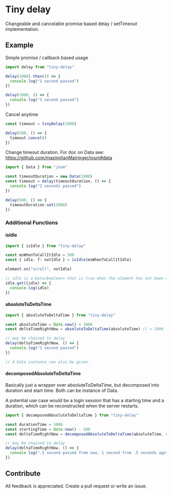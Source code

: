 # Tiny delay

Changeable and cancelable promise based delay / setTimeout implementation.


## Example

Simple promise / callback based usage

```ts
import delay from "tiny-delay"

delay(1000).then(() => {
  console.log("1 second passed")
})

delay(1000, () => {
  console.log("1 second passed")
})
```

Cancel anytime

```ts
const timeout = tinyDelay(1000)

delay(500, () => {
  timeout.cancel()
})
```

Change timeout duration. For doc on Data see: https://github.com/maximilianMairinger/josm#data
  
```ts
import { Data } from "josm"

const timeoutDuration = new Data(1000)
const timeout = delay(timeoutDuration, () => {
  console.log("2 seconds passed")
})

delay(500, () => {
  timeoutDuration.set(2000)
})
```

### Additional Functions

#### isIdle

```ts
import { isIdle } from "tiny-delay"

const msWhenToCallItIdle = 500
const { idle, f: notIdle } = isIdle(msWhenToCallItIdle)

element.on("scroll", notIdle)

// idle is a Data<boolean> that is true when the element has not been scrolled for msWhenToCallItIdle milliseconds. See https://github.com/maximilianMairinger/josm#data
idle.get((idle) => {
  console.log(idle)
})
```

#### absoluteToDeltaTime

```ts
import { absoluteToDeltaTime } from "tiny-delay"

const absoluteTime = Date.now() + 1000
const deltaTimeRightNow = absoluteToDeltaTime(absoluteTime) // = 1000

// may be chained to delay
delay(deltaTimeRightNow, () => {
  console.log("1 second passed")
})

// A Data instance can also be given.
```

#### decomposedAbsoluteToDeltaTime

Basically just a wrapper over absoluteToDeltaTime, but decomposed into duration and start time. Both can be instance of Data.

A potential use case would be a login session that has a starting time and a duration, which can be reconstructed when the server restarts. 

```ts
import { decomposedAbsoluteToDeltaTime } from "tiny-delay"

const durationTime = 1000
const startingTime = Date.now() - 500
const deltaTimeRightNow = decomposedAbsoluteToDeltaTime(absoluteTime, startingTime)

// may be chained to delay
delay(deltaTimeRightNow, () => {
  console.log(".5 second passed from now, 1 second from .5 seconds ago")
})
```




## Contribute

All feedback is appreciated. Create a pull request or write an issue.
